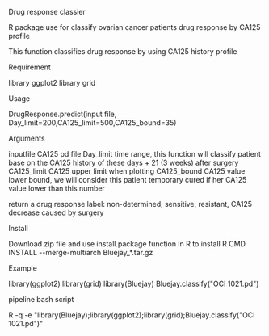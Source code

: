 Drug response classier

R package use for classify ovarian cancer patients drug response by CA125 profile


This function classifies drug response by using CA125 history profile


Requirement

library ggplot2
library grid


Usage

DrugResponse.predict(input file, Day_limit=200,CA125_limit=500,CA125_bound=35)


Arguments

inputfile	CA125 pd file
Day_limit	time range, this function will classify patient base on the CA125 history of these days + 21 (3 weeks) after surgery
CA125_limit	CA125 upper limit when plotting
CA125_bound	CA125 value lower bound, we will consider this patient temporary cured if her CA125 value lower than this number

return a drug response label: non-determined, sensitive, resistant, CA125 decrease caused by surgery


Install

Download zip file and use install.package function in R to install
R CMD INSTALL --merge-multiarch Bluejay_*.tar.gz


Example

library(ggplot2)
library(grid)
library(Bluejay)
Bluejay.classify("OCI 1021.pd")


pipeline bash script

R -q -e "library(Bluejay);library(ggplot2);library(grid);Bluejay.classify("OCI 1021.pd")"


